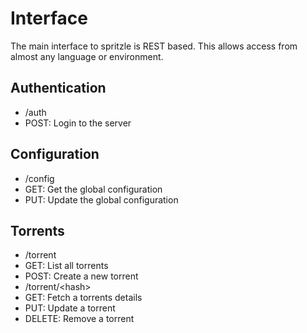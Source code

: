 Interface
=========

The main interface to spritzle is REST based. This allows access from almost
any language or environment.

Authentication
--------------
- /auth
 - POST: Login to the server

Configuration
-------------
- /config
 - GET: Get the global configuration
 - PUT: Update the global configuration

Torrents
--------
- /torrent
 - GET: List all torrents
 - POST: Create a new torrent
- /torrent/\<hash\> 
 - GET: Fetch a torrents details
 - PUT: Update a torrent
 - DELETE: Remove a torrent